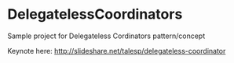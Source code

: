 # DelegatelessCoordinators
Sample project for Delegateless Cordinators pattern/concept

Keynote here: http://slideshare.net/talesp/delegateless-coordinator
